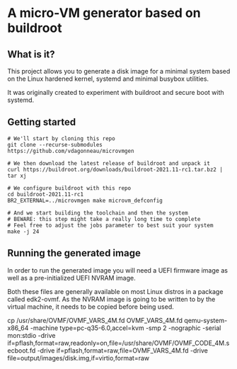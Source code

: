 # A micro-VM generator based on buildroot

## What is it?

This project allows you to generate a disk image for a minimal system based on the Linux hardened kernel, systemd and minimal busybox utilities.

It was originally created to experiment with buildroot and secure boot with systemd.

## Getting started

```shell
# We'll start by cloning this repo
git clone --recurse-submodules https://github.com/vdagonneau/microvmgen

# We then download the latest release of buildroot and unpack it
curl https://buildroot.org/downloads/buildroot-2021.11-rc1.tar.bz2 | tar xj

# We configure buildroot with this repo
cd buildroot-2021.11-rc1
BR2_EXTERNAL=../microvmgen make microvm_defconfig

# And we start building the toolchain and then the system
# BEWARE: this step might take a really long time to complete 
# Feel free to adjust the jobs parameter to best suit your system
make -j 24

```

## Running the generated image

In order to run the generated image you will need a UEFI firmware image as well as a pre-initialized UEFI NVRAM image.

Both these files are generally available on most Linux distros in a package called edk2-ovmf. As the NVRAM image is going to be written to by the virtual machine, it needs to be copied before being used.

cp /usr/share/OVMF/OVMF_VARS_4M.fd OVMF_VARS_4M.fd
qemu-system-x86_64 -machine type=pc-q35-6.0,accel=kvm -smp 2 -nographic -serial mon:stdio -drive if=pflash,format=raw,readonly=on,file=/usr/share/OVMF/OVMF_CODE_4M.secboot.fd -drive if=pflash,format=raw,file=OVMF_VARS_4M.fd -drive file=output/images/disk.img,if=virtio,format=raw
